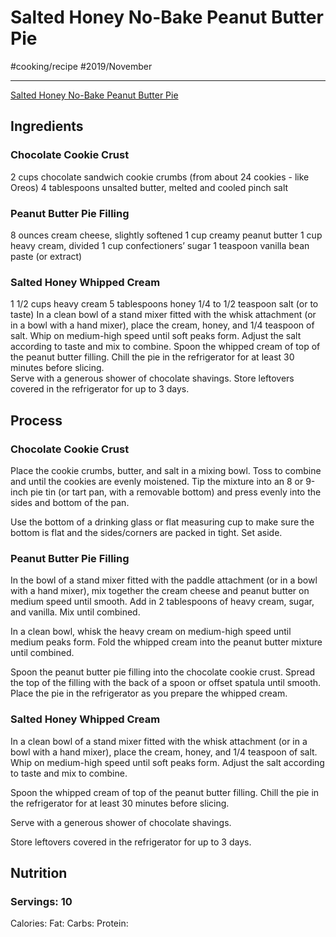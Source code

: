 # Salted Honey No-Bake Peanut Butter Pie
#cooking/recipe #2019/November
- - - -
[Salted Honey No-Bake Peanut Butter Pie](https://stylesweet.com/blog/2019/10/15/salted-honey-no-bake-peanut-butter-pie)

## Ingredients
### Chocolate Cookie Crust
2 cups chocolate sandwich cookie crumbs (from about 24 cookies - like Oreos)
4 tablespoons unsalted butter, melted and cooled
pinch salt

### Peanut Butter Pie Filling
8 ounces cream cheese, slightly softened
1 cup creamy peanut butter 
1 cup heavy cream, divided
1 cup confectioners’ sugar
1 teaspoon vanilla bean paste (or extract)

### Salted Honey Whipped Cream
1 1/2 cups heavy cream
5 tablespoons honey
1/4 to 1/2 teaspoon salt (or to taste)
In a clean bowl of a stand mixer fitted with the whisk attachment (or in a bowl with a hand mixer), place the cream, honey, and 1/4 teaspoon of salt.  Whip on medium-high speed until soft peaks form.  Adjust the salt according to taste and mix to combine. 
Spoon the whipped cream of top of the peanut butter filling.  Chill the pie in the refrigerator for at least 30 minutes before slicing.  
Serve with a generous shower of chocolate shavings. 
Store leftovers covered in the refrigerator for up to 3 days. 

## Process
### Chocolate Cookie Crust
Place the cookie crumbs, butter, and salt in a mixing bowl.  Toss to combine and until the cookies are evenly moistened.  Tip the mixture into an 8 or 9-inch pie tin (or tart pan, with a removable bottom) and press evenly into the sides and bottom of the pan. 

 Use the bottom of a drinking glass or flat measuring cup to make sure the bottom is flat and the sides/corners are packed in tight.  Set aside.

### Peanut Butter Pie Filling
In the bowl of a stand mixer fitted with the paddle attachment (or in a bowl with a hand mixer), mix together the cream cheese and peanut butter on medium speed until smooth.  Add in 2 tablespoons of heavy cream, sugar, and vanilla.  Mix until combined.

In a clean bowl, whisk the heavy cream on medium-high speed until medium peaks form.  Fold the whipped cream into the peanut butter mixture until combined.  

Spoon the peanut butter pie filling into the chocolate cookie crust.  Spread the top of the filling with the back of a spoon or offset spatula until smooth.  Place the pie in the refrigerator as you prepare the whipped cream.

### Salted Honey Whipped Cream
In a clean bowl of a stand mixer fitted with the whisk attachment (or in a bowl with a hand mixer), place the cream, honey, and 1/4 teaspoon of salt.  Whip on medium-high speed until soft peaks form.  Adjust the salt according to taste and mix to combine. 

Spoon the whipped cream of top of the peanut butter filling.  Chill the pie in the refrigerator for at least 30 minutes before slicing.  

Serve with a generous shower of chocolate shavings. 

Store leftovers covered in the refrigerator for up to 3 days. 

## Nutrition
### Servings: 10
Calories: 
Fat: 
Carbs: 
Protein: 